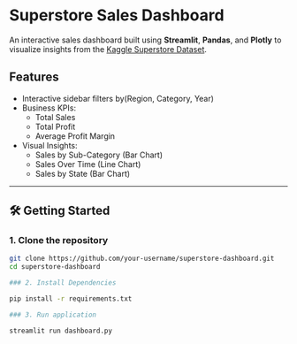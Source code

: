 #  Superstore Sales Dashboard

An interactive sales dashboard built using **Streamlit**, **Pandas**, and **Plotly** to visualize insights from the [Kaggle Superstore Dataset](https://www.kaggle.com/datasets/vivek468/superstore-dataset-final).


## Features

- Interactive sidebar filters by(Region, Category, Year)
- Business KPIs:
  -  Total Sales
  -  Total Profit
  -  Average Profit Margin
- Visual Insights:
  -  Sales by Sub-Category (Bar Chart)
  -  Sales Over Time (Line Chart)
  - Sales by State (Bar Chart)

---

## 🛠️ Getting Started

### 1. Clone the repository

```bash
git clone https://github.com/your-username/superstore-dashboard.git
cd superstore-dashboard

### 2. Install Dependencies

pip install -r requirements.txt

### 3. Run application

streamlit run dashboard.py


